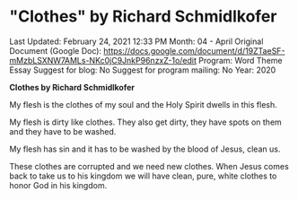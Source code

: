 # "Clothes" by Richard Schmidlkofer

Last Updated: February 24, 2021 12:33 PM
Month: 04 - April
Original Document (Google Doc): https://docs.google.com/document/d/19ZTaeSF-mMzbLSXNW7AMLs-NKc0jC9JnkP96nzxZ-1o/edit
Program: Word Theme Essay
Suggest for blog: No
Suggest for program mailing: No
Year: 2020

**Clothes by Richard Schmidlkofer**

My flesh is the clothes of my soul and the Holy Spirit dwells in this flesh.

My flesh is dirty like clothes. They also get dirty, they have spots on them and they have to be washed.

My flesh has sin and it has to be washed by the blood of Jesus, clean us.

These clothes are corrupted and we need new clothes. When Jesus comes back to take us to his kingdom we will have clean, pure, white clothes to honor God in his kingdom.